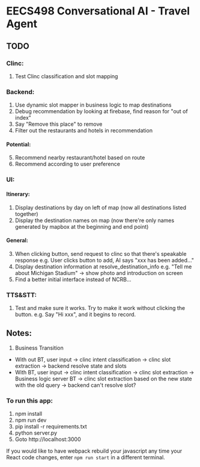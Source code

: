# EECS498 Conversational AI - Travel Agent

## TODO
### Clinc:
1. Test Clinc classification and slot mapping
### Backend:
1. Use dynamic slot mapper in business logic to map destinations
2. Debug recommendation by looking at firebase, find reason for "out of index"
3. Say "Remove this place" to remove
4. Filter out the restaurants and hotels in recommendation
#### Potential:
5. Recommend nearby restaurant/hotel based on route
6. Recommend according to user preference
### UI:
#### Itinerary:
1. Display destinations by day on left of map (now all destinations listed together)
2. Display the destination names on map (now there're only names generated by mapbox at the beginning and end point)
#### General:
3. When clicking button, send request to clinc so that there's speakable response
   e.g. User clicks button to add, AI says "xxx has been added..."
4. Display destination information at resolve_destination_info 
   e.g. "Tell me about Michigan Stadium" -> show photo and introduction on screen
5. Find a better initial interface instead of NCRB...
### TTS&STT:
1. Test and make sure it works. Try to make it work without clicking the button.
   e.g. Say "Hi xxx", and it begins to record.


## Notes:
1. Business Transition
- With out BT, user input -> clinc intent classification -> clinc slot extraction -> backend resolve state and slots
- With BT, user input -> clinc intent classification -> clinc slot extraction -> Business logic server BT -> clinc slot extraction based on the new state with the old query -> backend can't resolve slot?


### To run this app:
1. npm install
2. npm run dev
3. pip install -r requirements.txt
4. python server.py
5. Goto http://localhost:3000

If you would like to have webpack rebuild your javascript any time your React code changes, enter `npm run start` in a different terminal.
